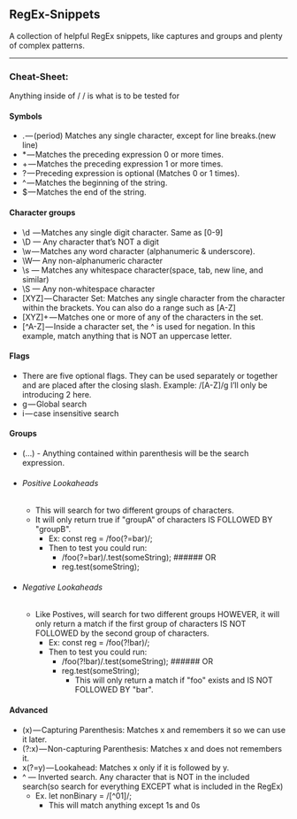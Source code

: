 ## RegEx-Snippets
A collection of helpful RegEx snippets, like captures and groups and plenty of complex patterns.

---------------------------

### Cheat-Sheet:

Anything inside of / / is what is to be tested for	
#### Symbols
* . — (period) Matches any single character, except for line breaks.(new line)
* * — Matches the preceding expression 0 or more times.
* + — Matches the preceding expression 1 or more times.
* ? — Preceding expression is optional (Matches 0 or 1 times).
* ^ — Matches the beginning of the string.
* $ — Matches the end of the string.
#### Character groups
* \d  — Matches any single digit character. Same as [0-9]
* \D — Any character that’s NOT a digit
* \w — Matches any word character (alphanumeric & underscore).
* \W— Any non-alphanumeric character
* \s — Matches any whitespace character(space, tab, new line, and similar)
* \S — Any non-whitespace character
* [XYZ] — Character Set: Matches any single character from the character within the brackets. You can also do a range such as [A-Z] 
* [XYZ]+ — Matches one or more of any of the characters in the set.
* [^A-Z] — Inside a character set, the ^ is used for negation. In this example, match anything that is NOT an uppercase letter.
#### Flags
* There are five optional flags. They can be used separately or together and are placed after the closing slash. Example: /[A-Z]/g I’ll only be introducing 2 here.
* g — Global search
* i — case insensitive search
#### Groups
* (...) - Anything contained within parenthesis will be the search expression. 
* ###### Positive Lookaheads
  * This will search for two different groups of characters. 
  * It will only return true if "groupA" of characters IS FOLLOWED BY "groupB".
    * Ex: const reg = /foo(?=bar)/;
    * Then to test you could run: 
      * /foo(?=bar)/.test(someString);  ###### OR
      * reg.test(someString);
* ###### Negative Lookaheads
  * Like Postives, will search for two different groups HOWEVER, it will only return a match if the first group of characters IS NOT FOLLOWED by the second group of characters. 
    * Ex: const reg = /foo(?!bar)/;
    * Then to test you could run:
      * /foo(?!bar)/.test(someString);  ###### OR
      * reg.test(someString);
        * This will only return a match if "foo" exists and IS NOT FOLLOWED BY "bar".
#### Advanced
* (x) — Capturing Parenthesis: Matches x and remembers it so we can use it later.
* (?:x) — Non-capturing Parenthesis: Matches x and does not remembers it.
* x(?=y) — Lookahead: Matches x only if it is followed by y.
* ^ — Inverted search. Any character that is NOT in the included search(so search for everything EXCEPT what is included in the RegEx)
  * Ex. let nonBinary = /[^01]/;
    * This will match anything except 1s and 0s
